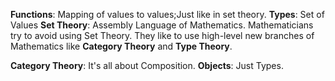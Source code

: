 __Functions__: Mapping of values to values;Just like in set theory.
**Types**: Set of Values
**Set Theory**: Assembly Language of Mathematics.
						Mathematicians try to avoid using Set Theory. They like to use high-level new branches of Mathematics like __Category Theory__ and __Type Theory__.

__Category Theory__: It's all about Composition.
__Objects__: Just Types.
